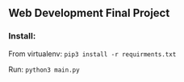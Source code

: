 ## Web Development Final Project 


### Install: ###
 
From virtualenv: 
  `pip3 install -r requirments.txt`
  
Run: `python3 main.py`
